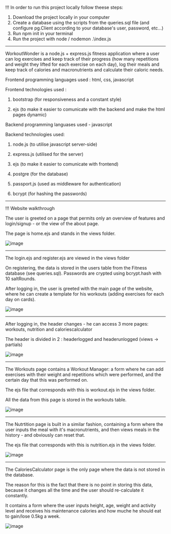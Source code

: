 !!! In order to run this project locally follow theese steps:
1. Download the project locally in your computer
2. Create a database using the scripts from the queries.sql file (and configure pg.Client according to your database's user, password, etc...)
3. Run npm init in your terminal
4. Run the project with node / nodemon .\index.js


-------------------------------------------------------------------------------------------------------------------------------------------------------------------------


WorkoutWonder is a node.js + express.js fitness application where a user can log exercises and keep track of their progress (how many repetitions and weight they lifted for each exercise on each day), log their meals and keep track of calories and macronutrients and calculate their caloric needs.

Frontend programming languages used : html, css, javascript
          
Frontend technologies used :  

1. bootstrap (for responsiveness and a constant style) 
                               
2. ejs (to make it easier to comunicate with the backend and make the html pages dynamic)

Backend programming languases used - javascript
         
Backend technologies used: 

1. node.js (to utilise javascript server-side) 
                           
2. express.js (utilised for the server)
                           
3. ejs (to make it easier to comunicate with frontend)
                           
4. postgre (for the database)
                           
5. passport.js (used as middleware for authentication)

6. bcrypt (for hashing the passwords)


-------------------------------------------------------------------------------------------------------------------------------------------------------------------------

!!! Website walkthrough

The user is greeted on a page that permits only an overview of features and login/signup - or the view of the about page.

The page is home.ejs and stands in the views folder.

![image](https://github.com/alexmihai33/WorkoutWonder/assets/127803655/f607fad3-7f06-4c79-b798-ca9ce3b24c55)


-------------------------------------------------------------------------------------------------------------------------------------------------------------------------


The login.ejs and register.ejs are viewed in the views folder

On registering, the data is stored in the users table from the Fitness database (see queries.sql). Passwords are crypted using bcrypt.hash with 10 saltRounds.

After logging in, the user is greeted with the main page of the website, where he can create a template for his workouts (adding exercises for each day on cards).

![image](https://github.com/alexmihai33/WorkoutWonder/assets/127803655/e98e01cc-71c0-46d0-8541-3b9497f74296)


-------------------------------------------------------------------------------------------------------------------------------------------------------------------------


After logging in, the header changes - he can access 3 more pages: workouts, nutrition and caloriescalculator

The header is divided in 2 : headerlogged and headerunlogged (views -> partials)

![image](https://github.com/alexmihai33/WorkoutWonder/assets/127803655/24061d84-b219-45a1-8462-727145e7686d)

-------------------------------------------------------------------------------------------------------------------------------------------------------------------------


The Workouts page contains a Workout Manager: a form where he can add exercises with their weight and repetitions which were performed, and the certain day that this was performed on.

The ejs file that corresponds with this is workout.ejs in the views folder.

All the data from this page is stored in the workouts table.

![image](https://github.com/alexmihai33/WorkoutWonder/assets/127803655/9bdfab65-5e36-419d-8224-bfaa6e85ebf5)

-------------------------------------------------------------------------------------------------------------------------------------------------------------------------


The Nutrtition page is built in a similar fashion, containing a form where the user inputs the meal with it's macronutrients, and then views meals in the history - and obviously can reset that.

The ejs file that corresponds with this is nutrition.ejs in the views folder.

![image](https://github.com/alexmihai33/WorkoutWonder/assets/127803655/eca41020-f9bf-44cd-b71d-644eeefc0573)


-------------------------------------------------------------------------------------------------------------------------------------------------------------------------


The CaloriesCalculator page is the only page where the data is not stored in the database.

The reason for this is the fact that there is no point in storing this data, because it changes all the time and the user should re-calculate it constantly.

It contains a form where the user inputs height, age, weight and activity level and receives his maintenance calories and how muche he should eat to gain/lose 0.5kg a week.

![image](https://github.com/alexmihai33/WorkoutWonder/assets/127803655/114cbfd7-04ab-4543-94d4-72318a83c97c)



